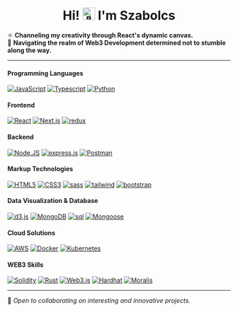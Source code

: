 <h1 align="center">Hi! <img src="https://gist.githubusercontent.com/arunprakashpj/48aa20057048b46c6f9ba9d114a8b76f/raw/69a9d496f651091a509ea8d9913c4aef5c419afb/Hi.gif" width="28px" alt="👋"> I'm Szabolcs</h1>

⚛️ **Channeling my creativity through React's dynamic canvas.**  
🦊 **Navigating the realm of Web3 Development determined not to stumble along the way.**

---

#### Programming Languages
<div class="container">
  <a href="https://github.com/szabolcsthedeveloper"><img src="https://img.shields.io/badge/javascript-black?style=for-the-badge&logo=javascript" alt="JavaScript"></a>
  <a href="https://github.com/szabolcsthedeveloper"><img src="https://img.shields.io/badge/typescript-black?style=for-the-badge&logo=typescript" alt="Typescript"></a>
  <a href="https://github.com/szabolcsthedeveloper"><img src="https://img.shields.io/badge/python-black?style=for-the-badge&logo=python" alt="Python"></a>
</div>

#### Frontend
<div class="container">
  <a href="https://github.com/szabolcsthedeveloper"><img src="https://img.shields.io/badge/react-black?style=for-the-badge&logo=react" alt="React"></a>
  <a href="https://github.com/szabolcsthedeveloper"><img src="https://img.shields.io/badge/next.js-black?style=for-the-badge&logo=next.js" alt="Next.js"></a>
  <a href="https://github.com/szabolcsthedeveloper"><img src="https://img.shields.io/badge/redux-black?style=for-the-badge&logo=redux" alt="redux"></a>
</div>

#### Backend
<div class="container">
  <a href="https://github.com/szabolcsthedeveloper"><img src="https://img.shields.io/badge/Node.JS-black?style=for-the-badge&logo=node.js" alt="Node.JS"></a>
  <a href="https://github.com/szabolcsthedeveloper"><img src="https://img.shields.io/badge/express.js-black?style=for-the-badge&logo=express" alt="express.js"></a>
  <a href="https://github.com/szabolcsthedeveloper"><img src="https://img.shields.io/badge/postman-black?style=for-the-badge&logo=postman" alt="Postman"></a>
</div>

#### Markup Technologies
<div class="container">
  <a href="https://hub.docker.com/u/szabolcsthedeveloper"><img src="https://img.shields.io/badge/html5-black?style=for-the-badge&logo=html5" alt="HTML5"></a>
  <a href="https://hub.docker.com/u/szabolcsthedeveloper"><img src="https://img.shields.io/badge/css3-black?style=for-the-badge&logo=css3" alt="CSS3"></a>
  <a href="https://github.com/szabolcsthedeveloper"><img src="https://img.shields.io/badge/sass-black?style=for-the-badge&logo=sass" alt="sass"></a>
  <a href="https://github.com/szabolcsthedeveloper"><img src="https://img.shields.io/badge/tailwind-black?style=for-the-badge&logo=tailwindcss" alt="tailwind"></a>
  <a href="https://github.com/szabolcsthedeveloper"><img src="https://img.shields.io/badge/bootstrap-black?style=for-the-badge&logo=bootstrap" alt="bootstrap"></a>
</div>

#### Data Visualization & Database
<div class="container">
  <a href="https://github.com/szabolcsthedeveloper"><img src="https://img.shields.io/badge/d3.js-black?style=for-the-badge&logo=d3.js" alt="d3.js"></a>
  <a href="https://github.com/szabolcsthedeveloper"><img src="https://img.shields.io/badge/MongoDB-black?style=for-the-badge&logo=mongodb" alt="MongoDB"></a>
  <a href="https://github.com/szabolcsthedeveloper"><img src="https://img.shields.io/badge/postgresql-black?style=for-the-badge&logo=postgresql" alt="sql"></a>
  <a href="https://github.com/szabolcsthedeveloper"><img src="https://img.shields.io/badge/mongoose-black?style=for-the-badge&logo=mongoose" alt="Mongoose"></a>
</div>

#### Cloud Solutions
<div class="container">
  <a href="https://github.com/szabolcsthedeveloper"><img src="https://img.shields.io/badge/aws-black?style=for-the-badge&logo=amazon" alt="AWS"></a>
  <a href="https://github.com/szabolcsthedeveloper"><img src="https://img.shields.io/badge/docker-black?style=for-the-badge&logo=docker" alt="Docker"></a>
  <a href="https://github.com/szabolcsthedeveloper"><img src="https://img.shields.io/badge/kubernetes-black?style=for-the-badge&logo=kubernetes" alt="Kubernetes"></a>
</div>

#### WEB3 Skills
<div class="container">
  <a href="https://github.com/szabolcsthedeveloper"><img src="https://img.shields.io/badge/solidity-black?style=for-the-badge&logo=solidity" alt="Solidity"></a>
  <a href="https://github.com/szabolcsthedeveloper"><img src="https://img.shields.io/badge/Rust-black?style=for-the-badge&logo=rust" alt="Rust"></a>
  <a href="https://github.com/szabolcsthedeveloper"><img src="https://img.shields.io/badge/web3.js-black?style=for-the-badge&logo=web3.js" alt="Web3.js"></a>
  <a href="https://github.com/szabolcsthedeveloper"><img src="https://img.shields.io/badge/Hardhat-black?style=for-the-badge&logo=Hardhat" alt="Hardhat"></a>
  <a href="https://github.com/szabolcsthedeveloper"><img src="https://img.shields.io/badge/Moralis-black?style=for-the-badge&logo=Moralis" alt="Moralis"></a>
</div> 

---

🚀 _Open to collaborating on interesting and innovative projects._
